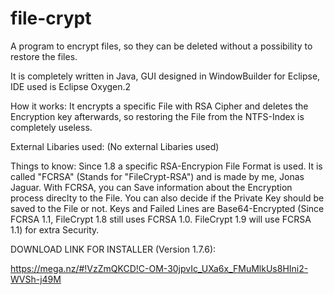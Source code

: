 # file-crypt
A program to encrypt files, so they can be deleted without a possibility to restore the files.

It is completely written in Java, GUI designed in WindowBuilder for Eclipse, IDE used is Eclipse Oxygen.2

How it works:
It encrypts a specific File with RSA Cipher and deletes the Encryption key afterwards, so restoring the File
from the NTFS-Index is completely useless.

External Libaries used:
(No external Libaries used)

Things to know:
Since 1.8 a specific RSA-Encrypion File Format is used.
It is called "FCRSA" (Stands for "FileCrypt-RSA") and is made by me, Jonas Jaguar.
With FCRSA, you can Save information about the Encryption process direclty to the File.
You can also decide if the Private Key should be saved to the File or not.
Keys and Failed Lines are Base64-Encrypted (Since FCRSA 1.1, FileCrypt 1.8 still uses FCRSA 1.0.
                                            FileCrypt 1.9 will use FCRSA 1.1)
for extra Security.

DOWNLOAD LINK FOR INSTALLER (Version 1.7.6):

https://mega.nz/#!VzZmQKCD!C-OM-30jpvIc_UXa6x_FMuMlkUs8HIni2-WVSh-j49M
